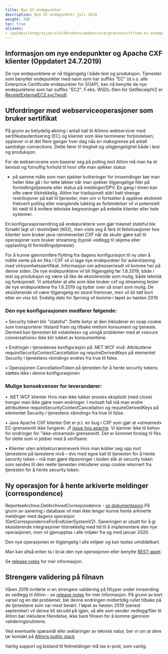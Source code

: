 ```yaml
---
title: Nye EC-endepunkter
description: Nye EC-endepunkter juli 2019
weight: 300
toc: true
aliases:
- /guides/integrasjon/sluttbrukere/webservice/grensesnitt/nye-ec-endepunkter/
---
```


## Informasjon om nye endepunkter og Apache CXF klienter (Oppdatert 24.7.2019)
De nye endepunktene er nå tilgjengelig i både test og produksjon. Tjenester som benytter endepunkter med navn som har suffiks "EC" (d.v.s. alle Enterprice Certificate endepunkter for SOAP), 
kan nå benytte de nye endepunktene som har suffiks "EC2".
F.eks. WSDL-filen for GetReceiptV2 er [ReceiptExternalEC2.svc?wsdl](https://www.altinn.no/IntermediaryExternal/ReceiptExternalEC2.svc?wsdl).

## Utfordringer med webserviceoperasjoner som bruker sertifikat
På grunn av betydelig økning i antall kall til Altinns webservicer med sertifikatautentisering (EC)
og klienter som ikke terminerer forbindelsen, opplever vi at det flere ganger hver dag nås en maksgrense på antall samtidige connections.
Dette fører til treghet og utilgjengelighet både i test og produksjon.

For de webservicene som baserer seg på polling mot Altinn må man  ha et bevisst og fornuftig forhold til hvor ofte man sjekker status 
- på samme måte som man sjekker kvitteringer for innsendinger 
bør man heller ikke gå i for tette løkker når man sjekker tilgjengelige filer på formidlingstjeneste eller status på meldinger/DPV. 
En gang i timen kan ofte være tilstrekkelig. Altinn har tradisjonelt aldri hatt strenge restriksjoner på kall til tjenester, 
men om vi fortsetter å oppleve ekstremt frekvent polling eller manglende lukking av forbindelser vil vi potensielt bli nødt til å innføre tekniske begresninger på enkelte klienter eller hele systemer. 

En konfigurasjonsendring på endepunktene som gjør tokenet stateful ble forsøkt lagt ut i testmiljøet (tt02), 
men viste seg å føre til feilsituasjoner hos klienter som bruker java-rammeverket CXF 
når de skulle gjøre kall til operasjoner som bruker streaming (typisk vedlegg til skjema eller opplasting til formidlingstjeneste).

For å kunne gjennomføre flytting fra dagens konfigurasjon til ny uten å måtte vente på en fiks i CXF vil vi lage nye endepunkter for autentisering med virksomhetssertifikat.
Informasjon om adresser/wsdl vil komme her på denne siden.
De nye endepunktene vil bli tilgjengelig før 1.8.2019, både i test og produksjon og være så like de eksisterende som mulig, både teknisk og funksjonelt.
Vi anbefaler at alle som ikke bruker cxf og streaming tester de nye endepunktene fra 1.8.2019 og bytter over så snart som mulig. 
De eksisterende vil være tilgjengelig en stund fremover, men vil bli tatt bort etter en viss tid. Endelig dato for fjerning vil komme i løpet av høsten 2019.

### Den nye konfigurasjonen medfører følgende:
• Security token blir "stateful". 
  Dette betyr at den inkluderer en soap cookie som transporterer tilstand fram og tilbake mellom konsument og tjeneste.
  Dermed kan tjenesten bli «stateless» og unngå problemer med at «secure conversations» ikke blir lukket av konsumentene.

• Endringer i tjenestenes konfigurasjon på .NET WCF nivå: 
  Attributtene requireSecurityContextCancellation og requireDerivedKeys på elementet Security i tjenestens «binding» endres fra true til false.

• Operasjonen CancellationToken på tjenesten for å hente security tokens støttes ikke i denne konfigurasjonen

### Mulige konsekvenser for leverandører:
• .NET WCF klienter
Hvis man ikke lukker proxies eksplisitt (med close) trenger man ikke gjøre noen endringer. 
I motsatt fall må man endre attributtene requireSecurityContextCancellation og requireDerivedKeys på elementet Security i tjenestens «binding» fra true til false.

• Java Apache CXF klienter
Det er p.t. en bug i CXF som gjør at «streamed» EC-grensesnitt ikke fungerer. 
Jf [issue hos apache](https://issues.apache.org/jira/projects/CXF/issues/CXF-8051?filter=allopenissues). 
Vi kjenner ikke til behov for endringer for "ikke-streamed» grensesnitt. Det er kommet forslag til fiks for dette som vi jobber med å verifisere.

• Klienter uten arkitekturrammeverk
Hvis man kobler seg opp mot tjenestene på lavestene nivå – dvs med egne kall til tjenesten for å hente security token 
– må man gjøre tilpasninger i koden slik at security token som sendes til den reelle tjenesten inkluderer soap cookie returnert fra tjenesten for å hente security token.


## Ny operasjon for å hente arkiverte meldinger (correspondence)
ReporteeArchive.GetArchivedCorrespondence - [se dokumentasjon](/docs/api/soap/endepunkter-oversikt/#reporteearchiveexternal)
På grunn av sanering i database vil man ikke lenger kunne hente arkiverte meldinger med dagens operasjon (GetCorrespondenceForEndUserSystemV2). 
Saneringen er utsatt for å gi eksisterende integrasjoner tilstrekkelig med tid til å implementere den nye operasjonen, 
men vil gjenopptas i alle miljøer fra og med januar 2020.

Den nye operasjonen er tilgjengelig i alle miljøer og kan testes umiddelbart. 

Man kan altså enten ta i bruk den nye operasjonen eller benytte [REST-apiet](/docs/api/rest/meldinger).

Se [release notes](/docs/ny-funksjonalitet/releases/2019/19-7/#endringer-i-soap-api) for mer informasjon.

## Strengere validering på filnavn 
Våren 2019 innførte vi en strengere validering på filtyper under innsending av vedlegg til Altinn - se [release notes](/docs/ny-funksjonalitet/releases/2019/19-3/#endret-validering-av-filendelse-på-vedlegg-til-å-være-mer-presis-i-api) for mer informasjon. 
På grunn av kort varsel og en del problemer, ble denne endringen midlertidig rullet tilbake på de tjenestene som var mest berørt. 
I løpet av høsten 2019 (senest september) vil denne bli skrudd på igjen, 
så alle som sender vedlegg/filer til Altinn bør inkludere filendelse, ikke bare filnavn for å komme gjennom valideringsrutinene.

Ved eventuelle spørsmål eller avklaringer av teknisk natur, ber vi om at dere tar kontakt på [Altinns public slack](https://join.slack.com/t/altinn/shared_invite/enQtNTc1MTA2MTI5ODEwLTQ3ODgxZTE3NTQwMWIzZDQzNWRhMTRlOTNjMzAzYmNmNzc3NzQzZGRjODg5ZWYzN2M2ZTc5NThhZTViM2M1ODk)

Vanlig support og bistand til feilmeldinger må tas e-post, som vanlig.
